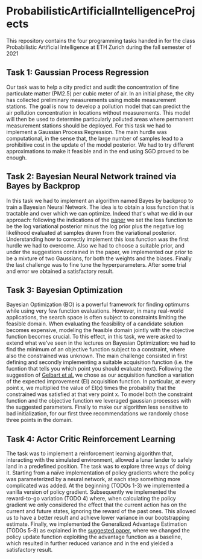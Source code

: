 # ProbabilisticArtificialIntelligenceProjects
 This repository contains the four programming tasks handed in for the class Probabilistic Artificial Intelligence at ETH Zurich during the fall semester of 2021

## Task 1: Gaussian Process Regression

Our task was to help a city predict and audit the concentration of fine particulate matter (PM2.5) per cubic meter of air. In an initial phase, the city has collected preliminary measurements using mobile measurement stations. The goal is now to develop a pollution model that can predict the air pollution concentration in locations without measurements. This model will then be used to determine particularly polluted areas where permanent measurement stations should be deployed. For this task we had to implement a Gaussian Process Regression. The main hurdle was computational, in the sense that, the large number of samples lead to a prohibitive cost in the update of the model posterior. We had to try different approximations to make it feasible and in the end using SGD proved to be enough.

## Task 2: Bayesian Neural Network trained via Bayes by Backprop

In this task we had to implement an algorithm named Bayes by backprop to train a Bayesian Neural Network. The idea is to obtain a loss function that is tractable and over which we can optimize. Indeed that's what we did in our approach: following the indications of the [paper](https://arxiv.org/abs/1505.05424) we set the loss function to be the log variational posterior minus the log prior plus the negative log likelihood evaluated at samples drawn from the variational posterior. Understanding how to correctly implement this loss function was the first hurdle we had to overcome. Also we had to choose a suitable prior, and under the suggestions contained in the paper, we implemented our prior to be a mixture of two Gaussians, for both the weights and the biases. Finally the last challenge was to fine tune the hyperparameters. After some trial and error we obtained a satisfactory result.

## Task 3: Bayesian Optimization

Bayesian Optimization (BO) is a powerful framework for finding optimums while using very few function evaluations. However, in many real-world applications, the search space is often subject to constraints limiting the feasible domain. When evaluating the feasibility of a candidate solution becomes expensive, modeling the feasible domain jointly with the objective function becomes crucial. To this effect, in this task, we were asked to extend what we've seen in the lectures on Bayesian Optimization: we had to find the minimum of an objective function subject to a constraint, where also the constrained was unknown.
The main challenge consisted in first defining and secondly implementing a suitable acquisition function (i.e. the fucntion that tells you which point you should evaluate next). Following the suggestion of [Gelbart et al.](https://arxiv.org/abs/1403.5607) we chose as our acquisition function a variation of the expected improvement (EI) acquisition function. In particular, at every point x, we multiplied the value of EI(x) times the probability that the constrained was satisfied at that very point x. To model both the constraint function and the objective function we leveraged gaussian processes with the suggested parameters. Finally to make our algorithm less sensitive to bad initialization, for our first three recommendations we randomly chose three points in the domain.

## Task 4: Actor Critic Reinforcement Learning

The task was to implement a reinforcement learning algorithm that, interacting with the simulated environment, allowed a lunar lander to safely land in a predefined position. The task was to explore three ways of doing it. Starting from a naïve implementation of policy gradients where the policy was parameterized by a neural network, at each step something more complicated was added. At the beginning (TODOs 1-3) we implemented a vanilla version of policy gradient. Subsequently we implemented the reward-to-go variation (TODO 4) where, when calculating the policy gradient we only considered the effect that the current action has on the current and future states, ignoring the reward of the past ones. This allowed us to have a better result and achieve lower variance in our bootstrapping estimate. Finally, we implemented the Generalized Advantage Estimation (TODOs 5-8) as explained in the [suggested paper](https://arxiv.org/abs/1506.02438), where we changed the policy update function exploiting the advantage function as a baseline, which resulted in further reduced variance and in the end yielded a satisfactory result.
